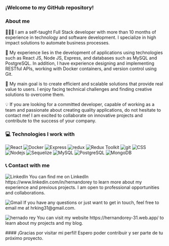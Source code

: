 ### ¡Welcome to my GitHub repository!

### About me

👨🏻‍💻 I am a self-taught Full Stack developer with more than 10 months of experience in technology and software development. I specialize in high impact solutions to automate business processes.

💼 My experience lies in the development of applications using technologies such as React JS, Node JS, Express, and databases such as MySQL and PostgreSQL. In addition, I have experience designing and implementing RESTful APIs, working with Docker containers, and version control using Git.

🚀 My main goal is to create efficient and scalable solutions that provide real value to users. I enjoy facing technical challenges and finding creative solutions to overcome them.

💡 If you are looking for a committed developer, capable of working as a team and passionate about creating quality applications, do not hesitate to contact me! I am excited to collaborate on innovative projects and contribute to the success of your company.

<h3>💻 Technologies I work with</h3>
<p>
  <img alt="React" src="https://img.shields.io/badge/-React-45b8d8?style=flat-square&logo=react&logoColor=white" />
  <img alt="Docker" src="https://img.shields.io/badge/-Docker-46a2f1?style=flat-square&logo=docker&logoColor=white" />
  <img alt="Express" src="https://img.shields.io/badge/-Express-000000?style=flat-square&logo=express&logoColor=white" />
  <img alt="redux" src="https://img.shields.io/badge/-Redux-764ABC?style=flat-square&logo=redux&logoColor=white" />
  <img alt="Redux Toolkit" src="https://img.shields.io/badge/-Redux_Toolkit-764ABC?style=flat-square&logo=redux&logoColor=white" />
  <img alt="git" src="https://img.shields.io/badge/-Git-F05032?style=flat-square&logo=git&logoColor=white" />
  <img alt="CSS" src="https://img.shields.io/badge/-CSS-1572B6?style=flat-square&logo=css3&logoColor=white" />
  <img alt="Nodejs" src="https://img.shields.io/badge/-Nodejs-43853d?style=flat-square&logo=Node.js&logoColor=white" />
  <img alt="Sequelize" src="https://img.shields.io/badge/-Sequelize-52B0E7?style=flat-square&logo=sequelize&logoColor=white" />
  <img alt="MySQL" src="https://img.shields.io/badge/-MySQL-4479A1?style=flat-square&logo=mysql&logoColor=white" />
  <img alt="PostgreSQL" src="https://img.shields.io/badge/-PostgreSQL-336791?style=flat-square&logo=postgresql&logoColor=white" />
  <img alt="MongoDB" src="https://img.shields.io/badge/-MongoDB-47A248?style=flat-square&logo=mongodb&logoColor=white" />
</p>
 
 ### 📞 Contact with me
<p><img src="https://img.icons8.com/fluent/24/000000/linkedin.png" alt="LinkedIn" "/> You can find me on LinkedIn https://www.linkedin.com/in/hernandorey to learn more about my experience and previous projects. I am open to professional opportunities and collaborations.
</p>
<p><img src="https://img.icons8.com/fluent/24/000000/gmail.png" alt="Gmail" "/>
 If you have any questions or just want to get in touch, feel free to email me at hrking31@gmail.com.</p>
<p><img src="https://img.icons8.com/fluency/24/link.png" alt="hernado rey" "/> You can visit my website https://hernandorey-31.web.app/ to learn about my projects and my blog.
</p>
#### ¡Gracias por visitar mi perfil! Espero poder contribuir y ser parte de tu próximo proyecto.
